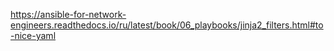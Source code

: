 https://ansible-for-network-engineers.readthedocs.io/ru/latest/book/06_playbooks/jinja2_filters.html#to-nice-yaml